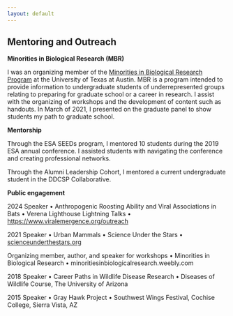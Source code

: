```yaml
---
layout: default
---
```

## Mentoring and Outreach

**Minorities in Biological Research (MBR)**

I was an organizing member of the [Minorities in Biological Research Program](https://minoritiesinbiologicalresearch.weebly.com) at the University of Texas at Austin. MBR is a program intended to provide information to undergraduate students of underrepresented groups relating to preparing for graduate school or a career in research. I assist with the organizing of workshops and the development of content such as handouts. In March of 2021, I presented on the graduate panel to show students my path to graduate school. 

**Mentorship**

Through the ESA SEEDs program, I mentored 10 students during the 2019 ESA annual conference. I assisted students with navigating the conference and creating professional networks. 

Through the Alumni Leadership Cohort, I mentored a current undergraduate student in the DDCSP Collaborative.

**Public engagement**

2024
Speaker • Anthropogenic Roosting Ability and Viral Associations in Bats • Verena Lighthouse Lightning Talks • https://www.viralemergence.org/outreach

2021
Speaker • Urban Mammals • Science Under the Stars • [scienceunderthestars.org](https://scienceunderthestars.org)

Organizing member, author, and speaker for workshops • Minorities in Biological Research • minoritiesinbiologicalresearch.weebly.com

2018
Speaker • Career Paths in Wildlife Disease Research • Diseases of Wildlife Course, The University of Arizona

2015 
Speaker •  Gray Hawk Project • Southwest Wings Festival, Cochise College, Sierra Vista, AZ